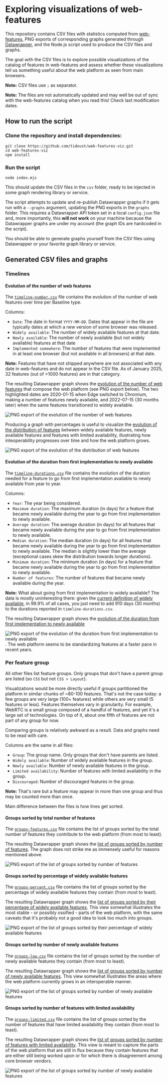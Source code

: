 # Exploring visualizations of web-features

This repository contains CSV files with statistics computed from [web-features](https://github.com/web-platform-dx/web-features), PNG exports of corresponding graphs generated through [Datawrapper](https://www.datawrapper.de/), and the Node.js script used to produce the CSV files and graphs.

The goal with the CSV files is to explore possible visualizations of the catalog of features in web-features and assess whether these visualizations tell us something useful about the web platform as seen from main browsers.

**Note:** CSV files use `;` as separator.

**Note:** The files are not automatically updated and may well be out of sync with the web-features catalog when you read this! Check last modification dates.


## How to run the script

### Clone the repository and install dependencies:

```
git clone https://github.com/tidoust/web-features-viz.git
cd web-features-viz
npm install
```

### Run the script

```
node index.mjs
```

This should update the CSV files in the `csv` folder, ready to be injected in some graph rendering library or service.

The script attempts to update and re-publish Datawrapper graphs if it gets run with a `--graphs` argument, updating the PNG exports in the `graphs` folder. This requires a Datawrapper API token set in a local `config.json` file and, more importantly, this **will not work** on your machine because the Datawrapper graphs are under my account (the graph IDs are hardcoded in the script).

You should be able to generate graphs yourself from the CSV files using Datawrapper or your favorite graph library or service.

## Generated CSV files and graphs

### Timelines

#### Evolution of the number of web features

The [`timeline-number.csv`](csv/timeline-number.csv) file contains the evolution of the number of web features over time per Baseline type.

Columns:
- `Date`: The date in format `YYYY-MM-DD`. Dates that appear in the file are typically dates at which a new version of some browser was released.
- `Widely available`: The number of widely available features at that date.
- `Newly available`: The number of newly available (but not widely available) features at that date
- `Implemented somewhere`: The number of features that were implemented in at least one browser (but not available in all browsers) at that date.

**Note:** Features that have not shipped anywhere are not associated with any date in web-features and do not appear in the CSV file. As of January 2025, 32 features (out of >1000 features) are in that category.

The resulting Datawrapper graph shows the [evolution of the number of web features](https://datawrapper.dwcdn.net/iIjGw/1/) that compose the web platform (see PNG export below). The two highlighted dates are 2020-01-15 when Edge switched to Chromium, making a number of features newly available, and 2022-07-15 (30 months later) when the same features transitioned to widely available.

![PNG export of the evolution of the number of web features](graphs/timeline-number.png)

Producing a graph with percentages is useful to visualize the [evolution of the distribution of features](https://datawrapper.dwcdn.net/8UXj2/2/) between widely available features, newly available features and features with limited availability, illustrating how inteoperability progresses over time and how the web platform grows.

![PNG export of the evolution of the distribution of web features](graphs/timeline-percent.png) 

#### Evolution of the duration from first implementation to newly available

The [`timeline-durations.csv`](csv/timeline-durations.csv) file contains the evolution of the duration needed for a feature to go from first implementation available to newly available from year to year.

Columns:
- `Year`: The year being considered.
- `Maximum duration`: The maximum duration (in days) for a feature that became newly available during the year to go from first implementation to newly available.
- `Average duration`: The average duration (in days) for all features that became newly available during the year to go from first implementation to newly available.
- `Median duration`: The median duration (in days) for all features that became newly available during the year to go from first implementation to newly available. The median is slightly lower than the average (exceptional cases skew the distribution towards longer durations).
- `Minimum duration`: The minimum duration (in days) for a feature that became newly available during the year to go from first implementation to newly available.
- `Number of features`: The number of features that became newly available during the year.

**Note:** What about going from first implementation to widely available? The data is mostly uninteresting there: given the [current definition of widely available](https://github.com/web-platform-dx/web-features/blob/main/docs/baseline.md#wider-support-high-status), in 99.9% of all cases, you just need to add 910 days (30 months) to the durations reported in `timeline-durations.csv`.

The resulting Datawrapper graph shows the [evolution of the duration from first implementation to newly available](https://datawrapper.dwcdn.net/NSz5R/2/)

![PNG export of the evolution of the duration from first implementation to newly available](graphs/timeline-durations.png). The web platform seems to be standardizing features at a faster pace in recent years.

### Per feature group

All other files list feature groups. Only groups that don't have a parent group are listed (so `CSS` but not `CSS > Layout`).

Visualizations would be more directly useful if groups partitioned the platform in similar chunks of ~80-100 features. That's not the case today: a few groups are very large (100+ features) while others are very small (5 features or less). Features themselves vary in granularity. For example, WebRTC is a small group composed of a handful of features, and yet it's a large set of technologies. On top of it, about one fifth of features are not part of any group for now.

Comparing groups is relatively awkward as a result. Data and graphs need to be read with care.

Columns are the same in all files:
- `Group`: The group name. Only groups that don't have parents are listed.
- `Widely available`: Number of widely available features in the group.
- `Newly available`: Number of newly available features in the group.
- `Limited availability`: Number of features with limited availability in the group.
- `Discouraged`: Number of discouraged features in the group.

**Note:** That's rare but a feature may appear in more than one group and thus may be counted more than once.

Main difference between the files is how lines get sorted.

#### Groups sorted by total number of features

The [`groups-features.csv`](csv/groups-features.csv) file contains the list of groups sorted by the total number of features they contribute to the web platform (from most to least).

The resulting Datawrapper graph shows the [list of groups sorted by number of features](https://datawrapper.dwcdn.net/JRT5t/2/). The graph does not strike me as immensely useful for reasons mentioned above.

![PNG export of the list of groups sorted by number of features](graphs/groups-features.png)

#### Groups sorted by percentage of widely available features

The [`groups-percent.csv`](csv/groups-percent.csv) file contains the list of groups sorted by the percentage of widely available features they contain (from most to least).

The resulting Datawrapper graph shows the [list of groups sorted by their percentage of widely available features](https://datawrapper.dwcdn.net/IPoM6/2/). This view somewhat illustrates the most stable - or possibly ossified - parts of the web platform, with the same caveats that it's probably not a good idea to look too much into groups.

![PNG export of the list of groups sorted by their percentage of widely available features](graphs/groups-percent.png)

#### Groups sorted by number of newly available features

The [`groups-low.csv`](csv/groups-low.csv) file contains the list of groups sorted by the number of newly available features they contain (from most to least).

The resulting Datawrapper graph shows the [list of groups sorted by number of newly available features](https://datawrapper.dwcdn.net/vTw7q/2/). This view somewhat illustrates the areas where the web platform currently grows in an interoperable manner.

![PNG export of the list of groups sorted by number of newly available features](graphs/groups-low.png)

#### Groups sorted by number of features with limited availability

The [`groups-limited.csv`](csv/groups-limited.csv) file contains the list of groups sorted by the number of features that have limited availability they contain (from most to least).

The resulting Datawrapper graph shows the [list of groups sorted by number of features with limited availability](https://datawrapper.dwcdn.net/O00YF/2/). This view is meant to capture the parts of the web platform that are still in flux because they contain features that are either still being worked upon or for which there is disagreement among core browser vendors.

![PNG export of the list of groups sorted by number of newly available features](graphs/groups-limited.png)

